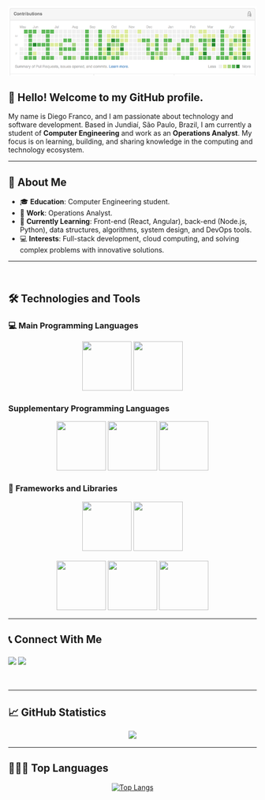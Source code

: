 <div align="center">
  <img src="helloworld.png">
</div>

## 👋 Hello! Welcome to my GitHub profile.

My name is Diego Franco, and I am passionate about technology and software development. Based in Jundiaí, São Paulo, Brazil, I am currently a student of **Computer Engineering** and work as an **Operations Analyst**. My focus is on learning, building, and sharing knowledge in the computing and technology ecosystem.

---

## 🔭 About Me

- 🎓 **Education**: Computer Engineering student.
- 💼 **Work**: Operations Analyst.
- 🌱 **Currently Learning**: Front-end (React, Angular), back-end (Node.js, Python), data structures, algorithms, system design, and DevOps tools.
- 💻 **Interests**: Full-stack development, cloud computing, and solving complex problems with innovative solutions.

---

<br/>

## 🛠️ Technologies and Tools

### 💻 **Main Programming Languages**

<div align="center">
<img src="https://cdn.jsdelivr.net/gh/devicons/devicon/icons/javascript/javascript-original.svg" width="100" height="100"/> 
<img src="https://cdn.jsdelivr.net/gh/devicons/devicon@latest/icons/typescript/typescript-original.svg" width="100" height="100"/> 
</div>

### **Supplementary Programming Languages**

<div align="center">
<img src="https://cdn.jsdelivr.net/gh/devicons/devicon/icons/python/python-original.svg" width="100" height="100"/> 
<img src="https://cdn.jsdelivr.net/gh/devicons/devicon/icons/java/java-original.svg" width="100" height="100"/> 
<img src="https://cdn.jsdelivr.net/gh/devicons/devicon/icons/go/go-original.svg" width="100" height="100"/>
</div>

### 🚀 **Frameworks and Libraries**

<div align="center">
<img src="https://cdn.jsdelivr.net/gh/devicons/devicon/icons/nodejs/nodejs-original.svg" width="100" height="100"/> 
<img src="https://cdn.jsdelivr.net/gh/devicons/devicon@latest/icons/nestjs/nestjs-original.svg" width="100" height="100"/>
  <br></br>
<img src="https://cdn.jsdelivr.net/gh/devicons/devicon/icons/flask/flask-original.svg" width="100" height="100"/> 
<img src="https://cdn.jsdelivr.net/gh/devicons/devicon/icons/fastapi/fastapi-original.svg" width="100" height="100"/>
<img src="https://cdn.jsdelivr.net/gh/devicons/devicon@latest/icons/spring/spring-original.svg" width="100" height="100"/> 
</div>

---

## 📞 Connect With Me

<h3 align="left">
  <p align="left">
  <a href="https://www.linkedin.com/in/diego-gustavo-franco/" target="_blank"><img src="https://img.shields.io/badge/-LinkedIn-%230077B5?style=for-the-badge&logo=linkedin&logoColor=white" target="_blank"></a> 
  <a href="mailto:diego.u.franco@gmail.com"><img src="https://img.shields.io/badge/Gmail-D14836?style=for-the-badge&logo=gmail&logoColor=white" target="_blank"></a>
  </p>
</h3>
<br/>

---

## 📈 GitHub Statistics

<div align="center">
  <a href="https://github.com/dgusfr">
    <img height="180em" src="https://github-readme-stats.vercel.app/api?username=dgusfr&show_icons=true&theme=dracula&include_all_commits=true&count_private=true"/>
  </a>
</div>

---

## 🧑🏼‍💻 Top Languages

<p align="center">
  <a href="https://github.com/DGusFr/github-readme-stats">
    <img src="https://github-readme-stats.vercel.app/api/top-langs/?username=dgusfr&layout=compact&theme=dracula" alt="Top Langs">
  </a>
</p>
